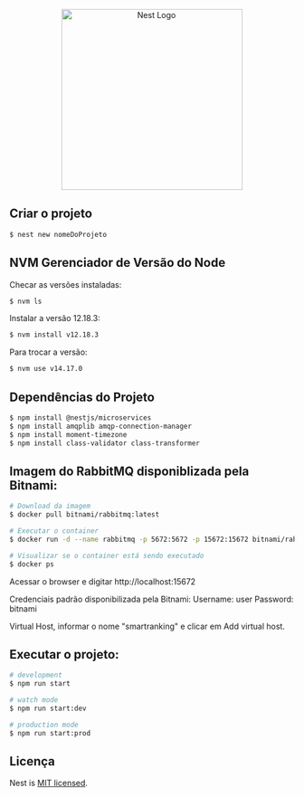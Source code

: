 <p align="center">
  <a href="http://nestjs.com/" target="blank"><img src="https://nestjs.com/img/logo_text.svg" width="320" alt="Nest Logo" /></a>
</p>

## Criar o projeto

```bash
$ nest new nomeDoProjeto
```

## NVM Gerenciador de Versão do Node
Checar as versões instaladas:
````bash
$ nvm ls
````

Instalar a versão 12.18.3:
````bash
$ nvm install v12.18.3
````

Para trocar a versão:
````bash
$ nvm use v14.17.0
````

## Dependências do Projeto
```bash
$ npm install @nestjs/microservices
$ npm install amqplib amqp-connection-manager
$ npm install moment-timezone
$ npm install class-validator class-transformer
```

## Imagem do RabbitMQ disponiblizada pela Bitnami:
```bash
# Download da imagem
$ docker pull bitnami/rabbitmq:latest

# Executar o container
$ docker run -d --name rabbitmq -p 5672:5672 -p 15672:15672 bitnami/rabbitmq:latest

# Visualizar se o container está sendo executado
$ docker ps
```

Acessar o browser e digitar
http://localhost:15672

Credenciais padrão disponibilizada pela Bitnami:
Username: user
Password: bitnami

Virtual Host, informar o nome "smartranking" e clicar em Add virtual host.

## Executar o projeto:
```bash
# development
$ npm run start

# watch mode
$ npm run start:dev

# production mode
$ npm run start:prod
```

## Licença

Nest is [MIT licensed](LICENSE).
